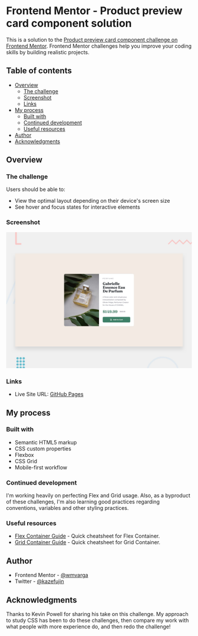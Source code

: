 # Frontend Mentor - Product preview card component solution

This is a solution to the [Product preview card component challenge on Frontend Mentor](https://www.frontendmentor.io/challenges/product-preview-card-component-GO7UmttRfa). Frontend Mentor challenges help you improve your coding skills by building realistic projects.

## Table of contents

- [Overview](#overview)
  - [The challenge](#the-challenge)
  - [Screenshot](#screenshot)
  - [Links](#links)
- [My process](#my-process)
  - [Built with](#built-with)
  - [Continued development](#continued-development)
  - [Useful resources](#useful-resources)
- [Author](#author)
- [Acknowledgments](#acknowledgments)

## Overview

### The challenge

Users should be able to:

- View the optimal layout depending on their device's screen size
- See hover and focus states for interactive elements

### Screenshot

![](./design/desktop-preview.jpg)

### Links

- Live Site URL: [GitHub Pages](https://wmvarga.github.io/product-preview-card-component-main/)

## My process

### Built with

- Semantic HTML5 markup
- CSS custom properties
- Flexbox
- CSS Grid
- Mobile-first workflow

### Continued development

I'm working heavily on perfecting Flex and Grid usage. Also, as a byproduct of these challenges, I'm also learning good practices regarding conventions, variables and other styling practices.

### Useful resources

- [Flex Container Guide](https://origamid.com/projetos/flexbox-guia-completo/) - Quick cheatsheet for Flex Container.
- [Grid Container Guide](https://www.origamid.com/projetos/css-grid-layout-guia-completo/) - Quick cheatsheet for Grid Container.

## Author

- Frontend Mentor - [@wmvarga](https://www.frontendmentor.io/profile/wmvarga)
- Twitter - [@kazefujin](https://www.twitter.com/kazefujin)

## Acknowledgments

Thanks to Kevin Powell for sharing his take on this challenge. My approach to study CSS has been to do these challenges, then compare my work with what people with more experience do, and then redo the challenge!
